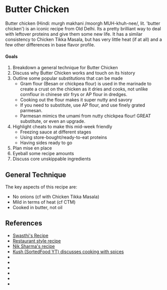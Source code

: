 # Butter Chicken

Butter chicken (Hindi: murgh makhani /moorgh MUH-khuh-nee/, lit. 'butter chicken') is an iconic recipe from Old Delhi. Its a pretty brilliant way to deal with leftover proteins and give them some new life. It has a similar consistency to Chicken Tikka Masala, but has very little heat (if at all) and a few other differences in base flavor profile.

#### Goals
1. Breakdown a general technique for Butter Chicken
1. Discuss why Butter Chicken works and touch on its history
1. Outline some popular substitutions that can be made
    - Gram flour (Besan or chickpea flour) is used in the marinade to create a crust on the chicken as it dries and cooks, not unlike cornflour in chinese stir frys or AP flour in dredges.
    - Cooking out the flour makes it super nutty and savory
    - If you need to substitute, use AP flour, and use finely grated parmesan.
    - Parmesan mimics the umami from nutty chickpea flour! GREAT substitute, or even an upgrade.
1. Highlight cheats to make this mid-week friendly
    - Freezing sauce at different stages
    - Using store-bought/ready-to-eat proteins
    - Having sides ready to go
1. Plan mise en place
1. Eyeball some recipe amounts
1. Discuss core unskippable ingredients

## General Technique

The key aspects of this recipe are:
- No onions (cf with Chicken Tikka Masala)
- Mild in terms of heat (cf CTM)
- Cooked in butter, not oil

## References
- [Swasthi's Recipe](https://www.indianhealthyrecipes.com/butter-chicken/)
- [Restaurant style recipe](https://littlespicejar.com/finger-lickin-butter-chicken-murgh-makhani/)
- [Nik Sharma's recipe](https://niksharmacooks.com/butter-chicken/)
- [Kush (SortedFood YT) discusses cooking with spices](https://www.youtube.com/watch?v=ocALSDB2NTg)
- []()
- []()
- []()
- []()
- []()
- []()

